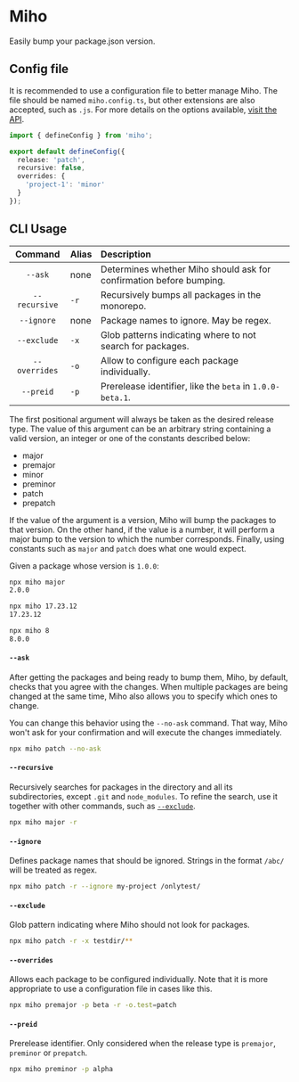 # Miho

Easily bump your package.json version.

## Config file

It is recommended to use a configuration file to better manage Miho. The file should be named `miho.config.ts`, but other extensions are also accepted, such as `.js`. For more details on the options available, [visit the API](https://tb.dev.br/miho/interfaces/MihoOptions.html).

```ts
import { defineConfig } from 'miho';

export default defineConfig({
  release: 'patch',
  recursive: false,
  overrides: {
    'project-1': 'minor'
  }
});
```

## CLI Usage

|    Command    | Alias | Description                                                         |
| :-----------: | :---- | :------------------------------------------------------------------ |
|    `--ask`    | none  | Determines whether Miho should ask for confirmation before bumping. |
| `--recursive` | `-r`  | Recursively bumps all packages in the monorepo.                     |
|  `--ignore`   | none  | Package names to ignore. May be regex.                              |
|  `--exclude`  | `-x`  | Glob patterns indicating where to not search for packages.          |
| `--overrides` | `-o`  | Allow to configure each package individually.                       |
|   `--preid`   | `-p`  | Prerelease identifier, like the `beta` in `1.0.0-beta.1`.           |

The first positional argument will always be taken as the desired release type. The value of this argument can be an arbitrary string containing a valid version, an integer or one of the constants described below:

- major
- premajor
- minor
- preminor
- patch
- prepatch

If the value of the argument is a version, Miho will bump the packages to that version. On the other hand, if the value is a number, it will perform a major bump to the version to which the number corresponds. Finally, using constants such as `major` and `patch` does what one would expect.

Given a package whose version is `1.0.0`:

```bash
npx miho major
2.0.0
```

```bash
npx miho 17.23.12
17.23.12
```

```bash
npx miho 8
8.0.0
```

#### `--ask`

After getting the packages and being ready to bump them, Miho, by default, checks that you agree with the changes. When multiple packages are being changed at the same time, Miho also allows you to specify which ones to change.

You can change this behavior using the `--no-ask` command. That way, Miho won't ask for your confirmation and will execute the changes immediately.

```bash
npx miho patch --no-ask
```

#### `--recursive`

Recursively searches for packages in the directory and all its subdirectories, except `.git` and `node_modules`. To refine the search, use it together with other commands, such as [`--exclude`](https://github.com/ferreira-tb/miho#--exclude).

```bash
npx miho major -r
```

#### `--ignore`

Defines package names that should be ignored. Strings in the format `/abc/` will be treated as regex.

```bash
npx miho patch -r --ignore my-project /onlytest/
```

#### `--exclude`

Glob pattern indicating where Miho should not look for packages.

```bash
npx miho patch -r -x testdir/**
```

#### `--overrides`

Allows each package to be configured individually. Note that it is more appropriate to use a configuration file in cases like this.

```bash
npx miho premajor -p beta -r -o.test=patch
```

#### `--preid`

Prerelease identifier. Only considered when the release type is `premajor`, `preminor` or `prepatch`.

```bash
npx miho preminor -p alpha
```
